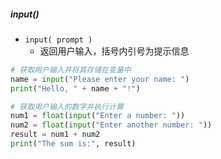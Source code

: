 ##### input()
- `input( prompt )`
	- 返回用户输入，括号内引号为提示信息

```python
# 获取用户输入并将其存储在变量中
name = input("Please enter your name: ")
print("Hello, " + name + "!")

# 获取用户输入的数字并执行计算
num1 = float(input("Enter a number: "))
num2 = float(input("Enter another number: "))
result = num1 + num2
print("The sum is:", result)

```


